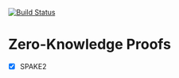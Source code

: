 [![Build Status](https://api.travis-ci.org/BohuTANG/crypto-in-action.svg?branch=master)](https://travis-ci.com/BohuTANG/crypto-in-crypto)

# Zero-Knowledge Proofs
  - [x] SPAKE2
